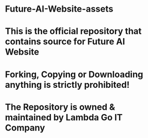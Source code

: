 # Future-AI-Website-assets
# This is the official repository that contains source for Future AI Website
# Forking, Copying or Downloading anything is strictly prohibited!
# The Repository is owned & maintained by Lambda Go IT Company
